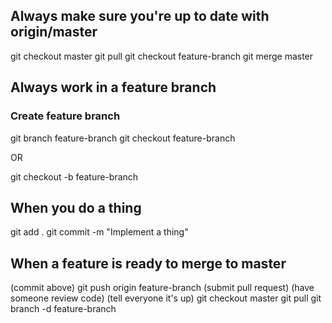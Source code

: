 ## Always make sure you're up to date with origin/master
git checkout master
git pull
git checkout feature-branch
git merge master

## Always work in a feature branch
### Create feature branch
git branch feature-branch
git checkout feature-branch

OR

git checkout -b feature-branch

## When you do a thing
git add .
git commit -m "Implement a thing"

## When a feature is ready to merge to master
(commit above)
git push origin feature-branch
(submit pull request)
(have someone review code)
(tell everyone it's up)
git checkout master
git pull
git branch -d feature-branch
